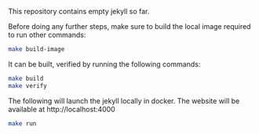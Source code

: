 This repository contains empty jekyll so far.


Before doing any further steps, make sure to build the local image required to run other commands:
```bash
make build-image
```

It can be built, verified by running the following commands:
```bash
make build
make verify
```

The following will launch the jekyll locally in docker. The website will be available at http://localhost:4000
```bash
make run
```
